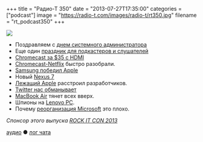 +++
title = "Радио-Т 350"
date = "2013-07-27T17:35:00"
categories = ["podcast"]
image = "https://radio-t.com/images/radio-t/rt350.jpg"
filename = "rt_podcast350"
+++

![](https://radio-t.com/images/radio-t/rt350.jpg)

* Поздравляем с [днем системного администратора](http://habrahabr.ru/company/mailru/blog/187918/)
* Еще один [праздник для подкастеров и слушателей](http://www.macrumors.com/2013/07/22/apple-reaches-podcasting-milestone-with-1-billion-subscribers/)
* [Chromecast за $35 с HDMI](http://www.engadget.com/2013/07/24/google-chromekey/)
* [Chromecast-Netflix](http://www.latimes.com/business/technology/la-fi-tn-google-ends-chromecast-netflix-promotion-20130725,0,483513.story) быстро разобрали.
* [Samsung победил Apple](http://www.bbc.co.uk/news/business-23463111)
* Новый [Nexus 7](http://www.techhive.com/article/2045142/asus-chairman-jonney-shih-nexus-7-almost-broke-us.html)
* [Лежащий Apple](http://news.cnet.com/8301-13579_3-57595610-37/extended-apple-downtime-leaves-some-developers-in-limbo/) расстроил разработчиков.
* [Twitter нас обманывает](http://www.theverge.com/2013/7/24/4551684/twitter-uses-real-users-fake-tweets-to-promote-ad-platform)
* [MacBook Air](http://appleinsider.com/articles/13/07/23/strong-sales-of-macbook-airs-with-all-day-battery-life-give-apple-its-strongest-launch) тянет всех вверх.
* Шпионы на [Lenovo PC](http://thenextweb.com/asia/2013/07/26/spy-agencies-reportedly-have-a-long-standing-ban-on-lenovo-pcs-due-to-back-door-vulnerabil).
* Почему [реорганизация Microsoft](http://stratechery.com/2013/why-microsofts-reorganization-is-a-bad-idea/) это плохо.

_Спонсор этого выпуска [ROCK IT CON 2013](http://www.rockitcon.com)_

[аудио](http://cdn.radio-t.com/rt_podcast350.mp3) ● [лог чата](http://chat.radio-t.com/logs/radio-t-350.html)
<audio src="http://cdn.radio-t.com/rt_podcast350.mp3" preload="none"></audio>